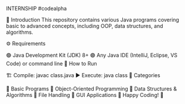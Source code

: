 INTERNSHIP #codealpha

📝 Introduction This repository contains various Java programs covering basic to advanced concepts, including OOP, data structures, and algorithms.

⚙️ Requirements

🟢 Java Development Kit (JDK) 8+
🟣 Any Java IDE (IntelliJ, Eclipse, VS Code) or command line
🚀 How to Run

🏗️ Compile: javac class.java
▶️ Execute: java class
📌 Categories

🔹 Basic Programs
🔸 Object-Oriented Programming
🔹 Data Structures & Algorithms
🔸 File Handling
🔹 GUI Applications
🎉 Happy Coding! 🚀
